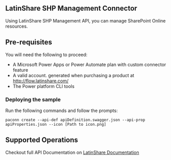 ## LatinShare SHP Management Connector
Using LatinShare SHP Management API,  you can manage SharePoint Online resources.

## Pre-requisites
You will need the following to proceed:
* A Microsoft Power Apps or Power Automate plan with custom connector feature
* A valid account. generated when purchasing a product at http://flow.latinshare.com/
* The Power platform CLI tools

### Deploying the sample
Run the following commands and follow the prompts:

```paconn
paconn create --api-def apiDefinition.swagger.json --api-prop apiProperties.json --icon [Path to icon.png]
```

## Supported Operations
Checkout full API Documentation on [LatinShare Documentation](http://flow.latinshare.com/documentacion/)